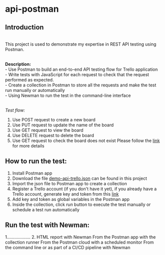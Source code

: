 # api-postman
## Introduction
<br /> This project is used to demonstrate my expertise in REST API testing using Postman.

<br /> **Description:** 
<br />  - Use Postman to build an end-to-end API testing flow for Trello application
<br />  - Write tests with JavaScript for each request to check that the request performed as expected.
<br />  - Create a collection in Postman to store all the requests and make the test run manually or automatically
<br />  - Using Newman to run the test in the command-line interface 

<br /> *Test flow:*
1. Use POST request to create a new board
2. Use PUT request to update the name of the board
3. Use GET request to view the board
4. Use DELETE request to delete the board
5. Use GET request to check the board does not exist
Please follow the [link](https://docs.google.com/spreadsheets/d/1WRHBKVxvaHdh-9NkFGlye0-qPGQdK5_DmP-fpAb5FK4/edit?usp=sharing) for more details 
## How to run the test:
1. Install Postman app
2. Download the file [demo-api-trello.json](https://github.com/tinavo0305/demo-api-postman-project/blob/main/demo-api-trello.json) can be found in this project
3. Import the json file to Postman app to create a collection
4. Register a Trello account (if you don't have it yet), if you already have a Trello account, generate key and token from this [link](https://trello.com/app-key)
5. Add key and token as global variables in the Postman app
6. Inside the collection, click *run* button to execute the test manually or schedule a test run automatically
## Run the test with Newman:
1...................
2. HTML report with Newman
From the Postman app with the collection runner
From the Postman cloud with a scheduled monitor
From the command line or as part of a CI/CD pipeline with Newman
